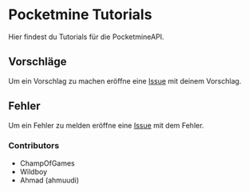 # Pocketmine Tutorials

Hier findest du Tutorials für die PocketmineAPI.

## Vorschläge

Um ein Vorschlag zu machen eröffne eine [Issue](https://github.com/Coding-Schule/Pocketmine-Tutorials/issues/new) mit deinem Vorschlag.

## Fehler

Um ein Fehler zu melden eröffne eine [Issue](https://github.com/Coding-Schule/Pocketmine-Tutorials/issues/new) mit dem Fehler.

### Contributors
- ChampOfGames
- Wildboy
- Ahmad (ahmuudi)
 
